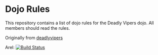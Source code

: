 Dojo Rules
==========

This repository contains a list of dojo rules for the Deadly Vipers dojo.
All members should read the rules.

Originally from [deadlyvipers](https://github.com/deadlyvipers)

Arel: [![Build Status](https://secure.travis-ci.org/rails/arel.svg?branch=master)](http://travis-ci.org/rails/arel)
